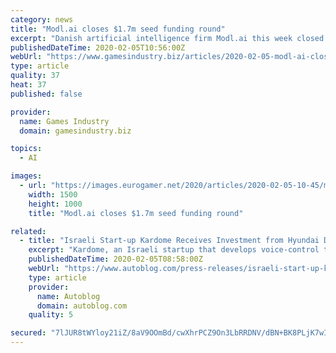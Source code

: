 ```yaml
---
category: news
title: "Modl.ai closes $1.7m seed funding round"
excerpt: "Danish artificial intelligence firm Modl.ai this week closed a $1.7 million seed funding round. Led by PreSeed Ventures, Saltagen Ventures, and Norwegian Propagator Ventures, the capital will be used to continue development of its AI playtesting tech. Founded by veterans of games, psychometrics, and artificial intelligence, Modl.ai supposedly ..."
publishedDateTime: 2020-02-05T10:56:00Z
webUrl: "https://www.gamesindustry.biz/articles/2020-02-05-modl-ai-closes-usd1-7m-seed-funding-round"
type: article
quality: 37
heat: 37
published: false

provider:
  name: Games Industry
  domain: gamesindustry.biz

topics:
  - AI

images:
  - url: "https://images.eurogamer.net/2020/articles/2020-02-05-10-45/modl.ai_team.jpg"
    width: 1500
    height: 1000
    title: "Modl.ai closes $1.7m seed funding round"

related:
  - title: "Israeli Start-up Kardome Receives Investment from Hyundai During Successful Seed Funding Round"
    excerpt: "Kardome, an Israeli startup that develops voice-control technology for machines ... We plan to use Kardome's robust voice AI technology to boost customer's value and gain competitive advantage by enhancing user experience and safety features.\""
    publishedDateTime: 2020-02-05T08:58:00Z
    webUrl: "https://www.autoblog.com/press-releases/israeli-start-up-kardome-receives-investment-from-hyundai-during-successful-seed-funding-round_22077/"
    type: article
    provider:
      name: Autoblog
      domain: autoblog.com
    quality: 5

secured: "7lJUR8tWYloy21iZ/8aV9OOmBd/cwXhrPCZ9On3LbRRDNV/dBN+BK8PLjK7wIfFRm/jr9QubIlKN5lwdlAo3TURpJ8KxG1s90scJdu72lxBfNfgLuLv3aTyvB9nZHCG6U16gz3ZFEj+CAJRXoIkD9r3Nw6xlJmoUTajg5HJjdQfNkANt4oPKiHddBPOHVsduM4B7bCdbcAqzLmikHj09+T2qQF1cCiB08qqarb4Oi3R9P2x3uS1f4N6Ewfg4yKpjryDHlQ3i6K7j/kFGd6jmQ2Dp0fxQIeFqZAPVjEU9HiBjybFg78p3Sra0Noz1tKUl;jO+cpZ2MUTGyKVlevZbpmw=="
---
```


